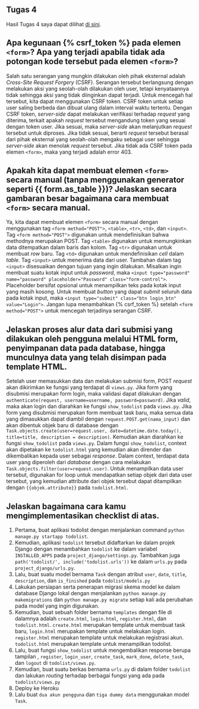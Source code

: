 ## Tugas 4
Hasil Tugas 4 saya dapat dilihat [di sini](https://jonathan-tugas2.herokuapp.com/todolist/).


## Apa kegunaan {% csrf_token %} pada elemen `<form>`? Apa yang terjadi apabila tidak ada potongan kode tersebut pada elemen `<form>`?


Salah satu serangan yang mungkin dilakukan oleh pihak eksternal adalah _Cross-Site Request Forgery_ (CSRF). Serangan tersebut berlangsung dengan melakukan aksi yang seolah-olah dilakukan oleh user, tetapi kenyataannya tidak sehingga aksi yang tidak diinginkan dapat terjadi. Untuk mencegah hal tersebut, kita dapat menggunakan CSRF token. CSRF token untuk setiap user saling berbeda dan dibuat ulang dalam interval waktu tertentu. Dengan CSRF token, _server-side_ dapat melakukan verifikasi terhadap _request_ yang diterima, terkait apakah _request_ tersebut mengandung token yang sesuai dengan token user. Jika sesuai, maka _server-side_ akan melanjutkan _request_ tersebut untuk diproses. Jika tidak sesuai, berarti _request_ tersebut berasal dari pihak eksternal yang seolah-olah mengaku sebagai user sehingga _server-side_ akan menolak _request_ tersebut. Jika tidak ada CSRF token pada elemen `<form>`, maka yang terjadi adalah error 403.

## Apakah kita dapat membuat elemen `<form>` secara manual (tanpa menggunakan generator seperti {{ form.as_table }})? Jelaskan secara gambaran besar bagaimana cara membuat `<form>` secara manual.

Ya, kita dapat membuat elemen `<form>` secara manual dengan menggunakan tag `<form method="POST">`, `<table>`, `<tr>`, `<td>`, dan `<input>`. Tag `<form method="POST">` digunakan untuk mendefinisikan bahwa methodnya merupakan POST. Tag `<table>` digunakan untuk memungkinkan data ditempatkan dalam baris dan kolom. Tag `<tr>` digunakan untuk membuat _row_ baru. Tag `<td>` digunakan untuk mendefinisikan _cell_ dalam _table_. Tag `<input>` untuk menerima data dari user. Tambahan dalam tag `<input>` disesuaikan dengan tujuan yang ingin dilakukan. Misalkan ingin membuat suatu kotak input untuk _password_, maka `<input type="password" name="password" placeholder="Password" class="form-control">`. Placeholder bersifat opsional untuk menampilkan teks pada kotak input yang masih kosong. Untuk membuat _button_ yang dapat _submit_ seluruh data pada kotak input, maka `<input type="submit" class="btn login_btn" value="Login">`. Jangan lupa menambahkan {% csrf_token %} setelah `<form method="POST">` untuk mencegah terjadinya serangan CSRF.
 
## Jelaskan proses alur data dari submisi yang dilakukan oleh pengguna melalui HTML form, penyimpanan data pada database, hingga munculnya data yang telah disimpan pada template HTML.

Setelah user memasukkan data dan melakukan submisi form, POST _request_ akan dikirimkan ke fungsi yang terdapat di `views.py`. Jika form yang disubmisi merupakan form login, maka validasi dapat dilakukan dengan `authenticate(request, username=username, password=password)`. Jika _valid_, maka akan login dan diarahkan ke fungsi `show_todolist` pada `views.py`. Jika form yang disubmisi merupakan form membuat task baru, maka semua data yang dimasukkan dapat diambil dengan `request.POST.get(nama_input)` dan akan dibentuk objek baru di database dengan `Task.objects.create(user=request.user, date=datetime.date.today(), title=title, description = description)`. Kemudian akan diarahkan ke fungsi `show_todolist` pada `views.py`. Dalam fungsi `show_todolist`, context akan dipetakan ke `todolist.html` yang kemudian akan dirender dan dikembalikan kepada user sebagai _response_. Dalam context, terdapat data user yang diperoleh dari _database_ dengan cara melakukan `Task.objects.filter(user=request.user)`. Untuk menampilkan data user tersebut, digunakan for loop untuk mendapatkan setiap objek dari data user tersebut, yang kemudian attribute dari objek tersebut dapat ditampilkan dengan `{{objek.attribute}}` pada `todolist.html`.


## Jelaskan bagaimana cara kamu mengimplementasikan checklist di atas.
1. Pertama, buat aplikasi todolist dengan menjalankan command `python manage.py startapp todolist`.
2. Kemudian, aplikasi `todolist` tersebut didaftarkan ke dalam projek Django dengan menambahkan `todolist` ke dalam variabel `INSTALLED_APPS` pada `project_django/settings.py`. Tambahkan juga `path('todolist/', include('todolist.urls'))` ke dalam `urls.py` pada `project_django/urls.py`.
3. Lalu, buat suatu model bernama `Task` dengan atribut `user`, `date`, `title`, `description`, dan `is_finished` pada `todolist/models.py`
4. Lakukan persiapan serta penerapan migrasi skema model ke dalam database Django lokal dengan menjalankan `python manage.py makemigrations` dan `python manage.py migrate` setiap kali ada perubahan pada model yang ingin digunakan.
5. Kemudian, buat sebuah folder bernama `templates` dengan file di dalamnya adalah `create.html`, `login.html`, `register.html`, dan `todolist.html`. `create.html` merupakan template untuk membuat task baru, `login.html` merupakan template untuk melakukan login. `register.html` merupakan template untuk melakukan registrasi akun. `todolist.html` merupakan template untuk menampilkan todolist.
6. Lalu, buat fungsi `show_todolist` untuk mengembalikan response berupa tampilan , `register`, `login_user`, `create_task`, `mark_done`, `delete_task`, dan `logout` di `todolist/views.py`.
7. Kemudian, buat suatu berkas bernama `urls.py` di dalam folder `todolist` dan lakukan _routing_ terhadap berbagai fungsi yang ada pada `todolist/views.py`
8. Deploy ke Heroku
9. Lalu buat `dua akun pengguna` dan `tiga dummy data` menggunakan model `Task`.
